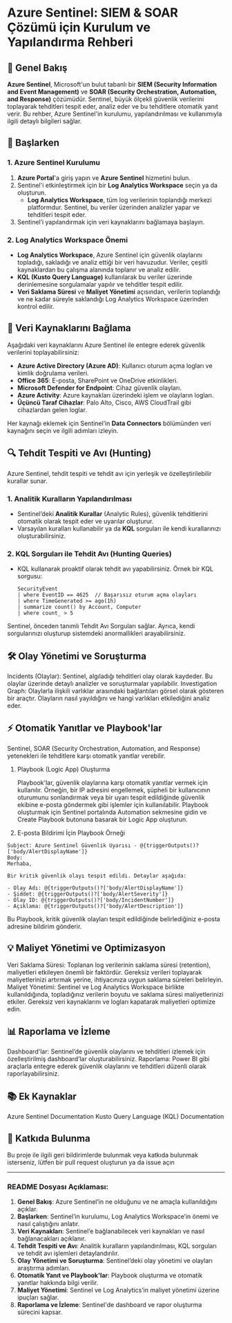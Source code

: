 # Azure Sentinel: SIEM & SOAR Çözümü için Kurulum ve Yapılandırma Rehberi

## 📖 Genel Bakış

**Azure Sentinel**, Microsoft'un bulut tabanlı bir **SIEM (Security Information and Event Management)** ve **SOAR (Security Orchestration, Automation, and Response)** çözümüdür. Sentinel, büyük ölçekli güvenlik verilerini toplayarak tehditleri tespit eder, analiz eder ve bu tehditlere otomatik yanıt verir. Bu rehber, Azure Sentinel'in kurulumu, yapılandırılması ve kullanımıyla ilgili detaylı bilgileri sağlar.

## 🚀 Başlarken

### 1. **Azure Sentinel Kurulumu**

1. **Azure Portal**'a giriş yapın ve **Azure Sentinel** hizmetini bulun.
2. Sentinel'i etkinleştirmek için bir **Log Analytics Workspace** seçin ya da oluşturun. 
   - **Log Analytics Workspace**, tüm log verilerinin toplandığı merkezi platformdur. Sentinel, bu veriler üzerinden analizler yapar ve tehditleri tespit eder.
3. Sentinel’i yapılandırmak için veri kaynaklarını bağlamaya başlayın.

### 2. **Log Analytics Workspace Önemi**

- **Log Analytics Workspace**, Azure Sentinel için güvenlik olaylarını topladığı, sakladığı ve analiz ettiği bir veri havuzudur. Veriler, çeşitli kaynaklardan bu çalışma alanında toplanır ve analiz edilir.
- **KQL (Kusto Query Language)** kullanılarak bu veriler üzerinde derinlemesine sorgulamalar yapılır ve tehditler tespit edilir.
- **Veri Saklama Süresi** ve **Maliyet Yönetimi** açısından, verilerin toplandığı ve ne kadar süreyle saklandığı Log Analytics Workspace üzerinden kontrol edilir.

## 🔌 Veri Kaynaklarını Bağlama

Aşağıdaki veri kaynaklarını Azure Sentinel ile entegre ederek güvenlik verilerini toplayabilirsiniz:

- **Azure Active Directory (Azure AD)**: Kullanıcı oturum açma logları ve kimlik doğrulama verileri.
- **Office 365**: E-posta, SharePoint ve OneDrive etkinlikleri.
- **Microsoft Defender for Endpoint**: Cihaz güvenlik olayları.
- **Azure Activity**: Azure kaynakları üzerindeki işlem ve olayların logları.
- **Üçüncü Taraf Cihazlar**: Palo Alto, Cisco, AWS CloudTrail gibi cihazlardan gelen loglar.

Her kaynağı eklemek için Sentinel’in **Data Connectors** bölümünden veri kaynağını seçin ve ilgili adımları izleyin.

## 🔍 Tehdit Tespiti ve Avı (Hunting)

Azure Sentinel, tehdit tespiti ve tehdit avı için yerleşik ve özelleştirilebilir kurallar sunar.

### 1. **Analitik Kuralların Yapılandırılması**

- Sentinel’deki **Analitik Kurallar** (Analytic Rules), güvenlik tehditlerini otomatik olarak tespit eder ve uyarılar oluşturur.
- Varsayılan kuralları kullanabilir ya da **KQL** sorguları ile kendi kurallarınızı oluşturabilirsiniz.

### 2. **KQL Sorguları ile Tehdit Avı (Hunting Queries)**

- KQL kullanarak proaktif olarak tehdit avı yapabilirsiniz. Örnek bir KQL sorgusu:
  ```kql
  SecurityEvent
  | where EventID == 4625  // Başarısız oturum açma olayları
  | where TimeGenerated >= ago(1h)
  | summarize count() by Account, Computer
  | where count_ > 5
  ```
Sentinel, önceden tanımlı Tehdit Avı Sorguları sağlar. Ayrıca, kendi sorgularınızı oluşturup sistemdeki anormallikleri arayabilirsiniz.

## 🛠 Olay Yönetimi ve Soruşturma

Incidents (Olaylar): Sentinel, algıladığı tehditleri olay olarak kaydeder. Bu olaylar üzerinde detaylı analizler ve soruşturmalar yapılabilir.
Investigation Graph: Olaylarla ilişkili varlıklar arasındaki bağlantıları görsel olarak gösteren bir araçtır. Olayların nasıl yayıldığını ve hangi varlıkları etkilediğini analiz eder.

## ⚡ Otomatik Yanıtlar ve Playbook'lar

Sentinel, SOAR (Security Orchestration, Automation, and Response) yetenekleri ile tehditlere karşı otomatik yanıtlar verebilir.
1. Playbook (Logic App) Oluşturma

    Playbook'lar, güvenlik olaylarına karşı otomatik yanıtlar vermek için kullanılır. Örneğin, bir IP adresini engellemek, şüpheli bir kullanıcının oturumunu sonlandırmak veya bir uyarı tespit edildiğinde güvenlik ekibine e-posta göndermek gibi işlemler için kullanılabilir.
    Playbook oluşturmak için Sentinel portalında Automation sekmesine gidin ve Create Playbook butonuna basarak bir Logic App oluşturun.

2. E-posta Bildirimi İçin Playbook Örneği
```
Subject: Azure Sentinel Güvenlik Uyarısı - @{triggerOutputs()?['body/AlertDisplayName']}
Body:
Merhaba,

Bir kritik güvenlik olayı tespit edildi. Detaylar aşağıda:

- Olay Adı: @{triggerOutputs()?['body/AlertDisplayName']}
- Şiddet: @{triggerOutputs()?['body/AlertSeverity']}
- Olay ID: @{triggerOutputs()?['body/IncidentNumber']}
- Açıklama: @{triggerOutputs()?['body/AlertDescription']}
```
Bu Playbook, kritik güvenlik olayları tespit edildiğinde belirlediğiniz e-posta adresine bildirim gönderir.

## 💡 Maliyet Yönetimi ve Optimizasyon
  
  Veri Saklama Süresi: Toplanan log verilerinin saklama süresi (retention), maliyetleri etkileyen önemli bir faktördür. Gereksiz verileri toplayarak maliyetlerinizi artırmak yerine, ihtiyacınıza uygun saklama süreleri belirleyin.
  Maliyet Yönetimi: Sentinel ve Log Analytics Workspace birlikte kullanıldığında, topladığınız verilerin boyutu ve saklama süresi maliyetlerinizi etkiler. Gereksiz veri kaynaklarını ve logları kapatarak maliyetleri optimize edin.

## 📊 Raporlama ve İzleme

  Dashboard'lar: Sentinel’de güvenlik olaylarını ve tehditleri izlemek için özelleştirilmiş dashboard’lar oluşturabilirsiniz.
  Raporlama: Power BI gibi araçlarla entegre ederek güvenlik olaylarını ve tehditleri düzenli olarak raporlayabilirsiniz.

## 📚 Ek Kaynaklar

  Azure Sentinel Documentation
  Kusto Query Language (KQL) Documentation

## 🤝 Katkıda Bulunma

Bu proje ile ilgili geri bildirimlerde bulunmak veya katkıda bulunmak isterseniz, lütfen bir pull request oluşturun ya da issue açın


---

### **README Dosyası Açıklaması:**
1. **Genel Bakış**: Azure Sentinel’in ne olduğunu ve ne amaçla kullanıldığını açıklar.
2. **Başlarken**: Sentinel’in kurulumu, Log Analytics Workspace’in önemi ve nasıl çalıştığını anlatır.
3. **Veri Kaynakları**: Sentinel’e bağlanabilecek veri kaynakları ve nasıl bağlanacakları açıklanır.
4. **Tehdit Tespiti ve Avı**: Analitik kuralların yapılandırılması, KQL sorguları ve tehdit avı işlemleri detaylandırılır.
5. **Olay Yönetimi ve Soruşturma**: Sentinel’deki olay yönetimi ve olayları araştırma adımları.
6. **Otomatik Yanıt ve Playbook'lar**: Playbook oluşturma ve otomatik yanıtlar hakkında bilgi verilir.
7. **Maliyet Yönetimi**: Sentinel ve Log Analytics’in maliyet yönetimi üzerine ipuçları sağlar.
8. **Raporlama ve İzleme**: Sentinel'de dashboard ve rapor oluşturma sürecini kapsar.


  
